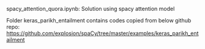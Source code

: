 spacy_attention_quora.ipynb: Solution using spacy attention model

Folder keras_parikh_entailment contains codes copied from below github repo:
https://github.com/explosion/spaCy/tree/master/examples/keras_parikh_entailment

